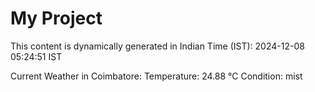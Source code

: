 # My Project

This content is dynamically generated in Indian Time (IST): 2024-12-08 05:24:51 IST


Current Weather in Coimbatore:
Temperature: 24.88 °C
Condition: mist
